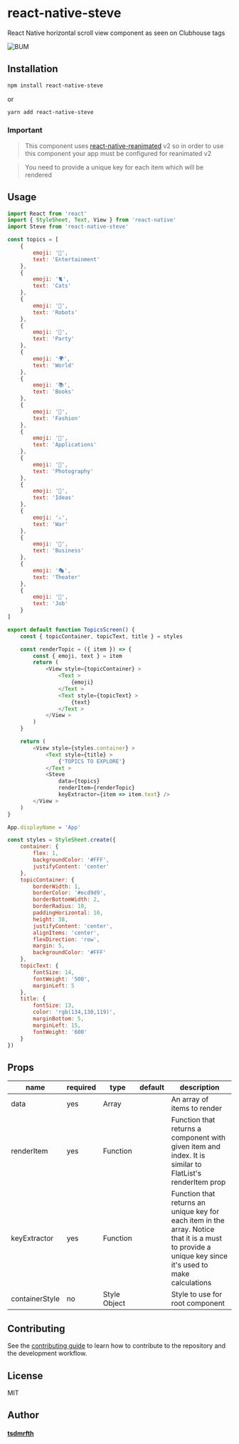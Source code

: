 # react-native-steve

React Native horizontal scroll view component as seen on Clubhouse tags

![BUM](https://media.giphy.com/media/FFq4lKeqeAIFrh7CrI/giphy.gif)

## Installation

```sh
npm install react-native-steve
```

or

```sh
yarn add react-native-steve
```

### Important

> This component uses [react-native-reanimated](https://docs.swmansion.com/react-native-reanimated/docs) v2 so in order to use this component your app must be configured for reanimated v2

> You need to provide a unique key for each item which will be rendered

## Usage

```javascript
import React from 'react'
import { StyleSheet, Text, View } from 'react-native'
import Steve from 'react-native-steve'

const topics = [
    {
        emoji: '🍻',
        text: 'Entertainment'
    },
    {
        emoji: '🐈',
        text: 'Cats'
    },
    {
        emoji: '🦾',
        text: 'Robots'
    },
    {
        emoji: '🎉',
        text: 'Party'
    },
    {
        emoji: '🌍',
        text: 'World'
    },
    {
        emoji: '📚',
        text: 'Books'
    },
    {
        emoji: '👘',
        text: 'Fashion'
    },
    {
        emoji: '📱',
        text: 'Applications'
    },
    {
        emoji: '📸',
        text: 'Photography'
    },
    {
        emoji: '🧠',
        text: 'Ideas'
    },
    {
        emoji: '⚔️',
        text: 'War'
    },
    {
        emoji: '💼',
        text: 'Business'
    },
    {
        emoji: '🎭',
        text: 'Theater'
    },
    {
        emoji: '📮',
        text: 'Job'
    }
]

export default function TopicsScreen() {
    const { topicContainer, topicText, title } = styles

    const renderTopic = ({ item }) => {
        const { emoji, text } = item
        return (
            <View style={topicContainer} >
                <Text >
                    {emoji}
                </Text >
                <Text style={topicText} >
                    {text}
                </Text >
            </View >
        )
    }

    return (
        <View style={styles.container} >
            <Text style={title} >
                {'TOPICS TO EXPLORE'}
            </Text >
            <Steve
                data={topics}
                renderItem={renderTopic}
                keyExtractor={item => item.text} />
        </View >
    )
}

App.displayName = 'App'

const styles = StyleSheet.create({
    container: {
        flex: 1,
        backgroundColor: '#FFF',
        justifyContent: 'center'
    },
    topicContainer: {
        borderWidth: 1,
        borderColor: '#ecd9d9',
        borderBottomWidth: 2,
        borderRadius: 10,
        paddingHorizontal: 10,
        height: 38,
        justifyContent: 'center',
        alignItems: 'center',
        flexDirection: 'row',
        margin: 5,
        backgroundColor: '#FFF'
    },
    topicText: {
        fontSize: 14,
        fontWeight: '500',
        marginLeft: 5
    },
    title: {
        fontSize: 13,
        color: 'rgb(134,130,119)',
        marginBottom: 5,
        marginLeft: 15,
        fontWeight: '600'
    }
})
```

## Props

| name                      | required | type |  default | description |
| ------------------------- | -------- | ---- |  ------- | ------------|
| data                | yes      |   Array      |  | An array of items to render
| renderItem | yes | Function | | Function that returns a component with given item and index. It is similar to FlatList's renderItem prop  |
|keyExtractor| yes | Function| | Function that returns an unique key for each item in the array. Notice that it is a must to provide a unique key since it's used to make calculations||
|containerStyle|no|Style Object| | Style to use for root component | 

## Contributing

See the [contributing guide](CONTRIBUTING.md) to learn how to contribute to the repository and the development workflow.

## License

MIT

## Author

#### [tsdmrfth](https://twitter.com/tsdmrfth)
